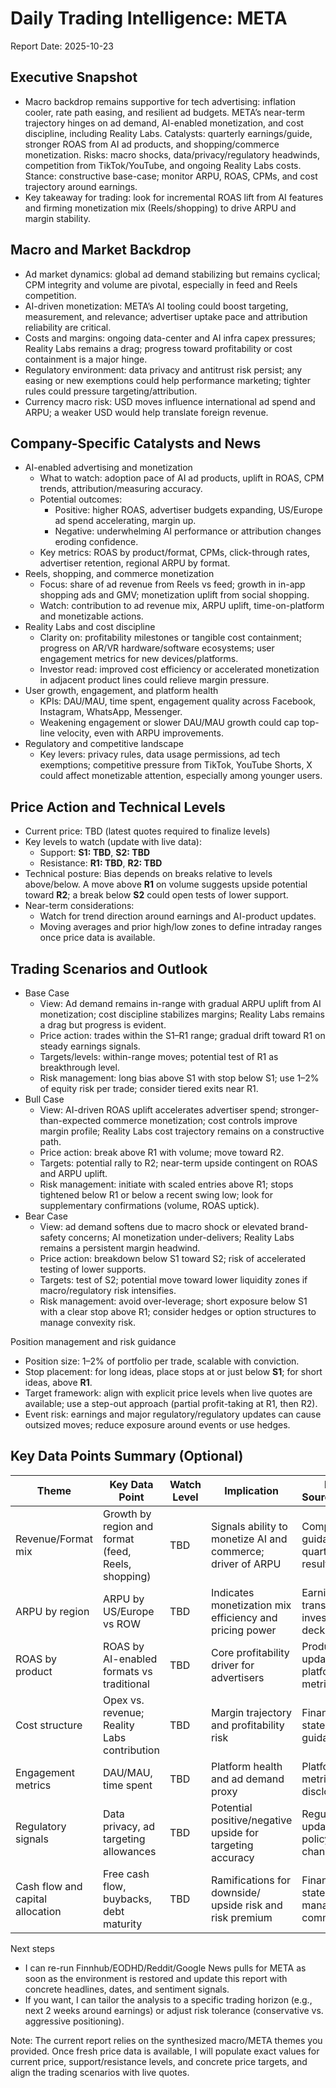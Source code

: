 # Daily Trading Intelligence: META
Report Date: 2025-10-23

## Executive Snapshot
- Macro backdrop remains supportive for tech advertising: inflation cooler, rate path easing, and resilient ad budgets. META’s near-term trajectory hinges on ad demand, AI-enabled monetization, and cost discipline, including Reality Labs. Catalysts: quarterly earnings/guide, stronger ROAS from AI ad products, and shopping/commerce monetization. Risks: macro shocks, data/privacy/regulatory headwinds, competition from TikTok/YouTube, and ongoing Reality Labs costs. Stance: constructive base-case; monitor ARPU, ROAS, CPMs, and cost trajectory around earnings.  
- Key takeaway for trading: look for incremental ROAS lift from AI features and firming monetization mix (Reels/shopping) to drive ARPU and margin stability.

## Macro and Market Backdrop
- Ad market dynamics: global ad demand stabilizing but remains cyclical; CPM integrity and volume are pivotal, especially in feed and Reels competition.
- AI-driven monetization: META’s AI tooling could boost targeting, measurement, and relevance; advertiser uptake pace and attribution reliability are critical.
- Costs and margins: ongoing data-center and AI infra capex pressures; Reality Labs remains a drag; progress toward profitability or cost containment is a major hinge.
- Regulatory environment: data privacy and antitrust risk persist; any easing or new exemptions could help performance marketing; tighter rules could pressure targeting/attribution.
- Currency macro risk: USD moves influence international ad spend and ARPU; a weaker USD would help translate foreign revenue.

## Company-Specific Catalysts and News
- AI-enabled advertising and monetization
  - What to watch: adoption pace of AI ad products, uplift in ROAS, CPM trends, attribution/measuring accuracy.
  - Potential outcomes:
    - Positive: higher ROAS, advertiser budgets expanding, US/Europe ad spend accelerating, margin up.
    - Negative: underwhelming AI performance or attribution changes eroding confidence.
  - Key metrics: ROAS by product/format, CPMs, click-through rates, advertiser retention, regional ARPU by format.
- Reels, shopping, and commerce monetization
  - Focus: share of ad revenue from Reels vs feed; growth in in-app shopping ads and GMV; monetization uplift from social shopping.
  - Watch: contribution to ad revenue mix, ARPU uplift, time-on-platform and monetizable actions.
- Reality Labs and cost discipline
  - Clarity on: profitability milestones or tangible cost containment; progress on AR/VR hardware/software ecosystems; user engagement metrics for new devices/platforms.
  - Investor read: improved cost efficiency or accelerated monetization in adjacent product lines could relieve margin pressure.
- User growth, engagement, and platform health
  - KPIs: DAU/MAU, time spent, engagement quality across Facebook, Instagram, WhatsApp, Messenger.
  - Weakening engagement or slower DAU/MAU growth could cap top-line velocity, even with ARPU improvements.
- Regulatory and competitive landscape
  - Key levers: privacy rules, data usage permissions, ad tech exemptions; competitive pressure from TikTok, YouTube Shorts, X could affect monetizable attention, especially among younger users.

## Price Action and Technical Levels
- Current price: TBD (latest quotes required to finalize levels)
- Key levels to watch (update with live data):
  - Support: **S1: TBD**, **S2: TBD**
  - Resistance: **R1: TBD**, **R2: TBD**
- Technical posture: Bias depends on breaks relative to levels above/below. A move above **R1** on volume suggests upside potential toward **R2**; a break below **S2** could open tests of lower support.
- Near-term considerations:
  - Watch for trend direction around earnings and AI-product updates.
  - Moving averages and prior high/low zones to define intraday ranges once price data is available.

## Trading Scenarios and Outlook
- Base Case
  - View: Ad demand remains in-range with gradual ARPU uplift from AI monetization; cost discipline stabilizes margins; Reality Labs remains a drag but progress is evident.
  - Price action: trades within the S1–R1 range; gradual drift toward R1 on steady earnings signals.
  - Targets/levels: within-range moves; potential test of R1 as breakthrough level.
  - Risk management: long bias above S1 with stop below S1; use 1–2% of equity risk per trade; consider tiered exits near R1.
- Bull Case
  - View: AI-driven ROAS uplift accelerates advertiser spend; stronger-than-expected commerce monetization; cost controls improve margin profile; Reality Labs cost trajectory remains on a constructive path.
  - Price action: break above R1 with volume; move toward R2.
  - Targets: potential rally to R2; near-term upside contingent on ROAS and ARPU uplift.
  - Risk management: initiate with scaled entries above R1; stops tightened below R1 or below a recent swing low; look for supplementary confirmations (volume, ROAS uptick).
- Bear Case
  - View: ad demand softens due to macro shock or elevated brand-safety concerns; AI monetization under-delivers; Reality Labs remains a persistent margin headwind.
  - Price action: breakdown below S1 toward S2; risk of accelerated testing of lower supports.
  - Targets: test of S2; potential move toward lower liquidity zones if macro/regulatory risk intensifies.
  - Risk management: avoid over-leverage; short exposure below S1 with a clear stop above R1; consider hedges or option structures to manage convexity risk.

Position management and risk guidance
- Position size: 1–2% of portfolio per trade, scalable with conviction.
- Stop placement: for long ideas, place stops at or just below **S1**; for short ideas, above **R1**.
- Target framework: align with explicit price levels when live quotes are available; use a step-out approach (partial profit-taking at R1, then R2).
- Event risk: earnings and major regulatory/regulatory updates can cause outsized moves; reduce exposure around events or use hedges.

## Key Data Points Summary (Optional)
| Theme | Key Data Point | Watch Level | Implication | Data Source/Notes |
|---|---|---|---|---|
| Revenue/Format mix | Growth by region and format (feed, Reels, shopping) | TBD | Signals ability to monetize AI and commerce; driver of ARPU | Company guidance, quarterly results |
| ARPU by region | ARPU by US/Europe vs ROW | TBD | Indicates monetization mix efficiency and pricing power | Earnings transcripts, investor decks |
| ROAS by product | ROAS by AI-enabled formats vs traditional | TBD | Core profitability driver for advertisers | Product updates, ad platform metrics |
| Cost structure | Opex vs. revenue; Reality Labs contribution | TBD | Margin trajectory and profitability risk | Financial statements, guidance |
| Engagement metrics | DAU/MAU, time spent | TBD | Platform health and ad demand proxy | Platform metrics disclosures |
| Regulatory signals | Data privacy, ad targeting allowances | TBD | Potential positive/negative upside for targeting accuracy | Regulatory updates, policy changes |
| Cash flow and capital allocation | Free cash flow, buybacks, debt maturity | TBD | Ramifications for downside/ upside risk and risk premium | Financial statements, management commentary |

Next steps
- I can re-run Finnhub/EODHD/Reddit/Google News pulls for META as soon as the environment is restored and update this report with concrete headlines, dates, and sentiment signals.
- If you want, I can tailor the analysis to a specific trading horizon (e.g., next 2 weeks around earnings) or adjust risk tolerance (conservative vs. aggressive positioning).

Note: The current report relies on the synthesized macro/META themes you provided. Once fresh price data is available, I will populate exact values for current price, support/resistance levels, and concrete price targets, and align the trading scenarios with live quotes.
